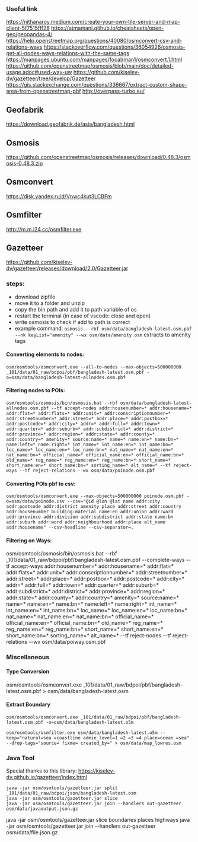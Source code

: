 ### Useful link
https://nithanaroy.medium.com/create-your-own-tile-server-and-map-client-5f7515fff28
https://atmamani.github.io/cheatsheets/open-geo/geopandas-4/
https://help.openstreetmap.org/questions/40080/osmconvert-csv-and-relations-ways
https://stackoverflow.com/questions/36054926/osmosis-get-all-nodes-ways-relations-with-the-same-tags
https://manpages.ubuntu.com/manpages/focal/man1/osmconvert.1.html
https://github.com/openstreetmap/osmosis/blob/main/doc/detailed-usage.adoc#used-way-uw
https://github.com/kiselev-dv/gazetteer/tree/develop/Gazetteer
https://gis.stackexchange.com/questions/336667/extract-custom-shape-area-from-openstreetmap-pbf
http://overpass-turbo.eu/
## Geofabrik
https://download.geofabrik.de/asia/bangladesh.html

## Osmosis
https://github.com/openstreetmap/osmosis/releases/download/0.48.3/osmosis-0.48.3.zip
## Osmconvert
https://disk.yandex.ru/d/Vnwc4kut3LCBFm
## Osmfilter
http://m.m.i24.cc/osmfilter.exe
## Gazetteer
https://github.com/kiselev-dv/gazetteer/releases/download/2.0/Gazetteer.jar

### steps:
- download zipfile
- move it to a folder and unzip
- copy the bin path and add it to path variable of os
- restart the terminal (in case of vscode: close and open)
- write osmosis to check if add to path is correct
- example command: `osmosis --rbf osm/data/bangladesh-latest.osm.pbf --nk keyList="amenity" --wx osm/data/amenity.osm` extracts to amenity tags

#### Converting elements to nodes:
```
osm/osmtools/osmconvert.exe --all-to-nodes --max-objects=500000000 _101/data/01_raw/bdpoi/pbf/bangladesh-latest.osm.pbf -o=osm/data/bangladesh-latest-allnodes.osm.pbf
```
#### Filtering nodes to POIs:
```
osm/osmtools/osmosis/bin/osmosis.bat --rbf osm/data/bangladesh-latest-allnodes.osm.pbf --tf accept-nodes addr:housenumber=* addr:housename=* addr:flat=* addr:flats=* addr:unit=* addr:conscriptionnumber=* addr:streetnumber=* addr:street=* addr:place=* addr:postbox=* addr:postcode=* addr:city=* addr=* addr:full=* addr:town=* addr:quarter=* addr:suburb=* addr:subdistrict=* addr:district=* addr:province=* addr:region=* addr:state=* addr:county=* addr:country=* amenity=* source:name=* name=* name:en=* name:bn=* name:left=* name:right=* int_name=* int_name:en=* int_name:bn=* loc_name=* loc_name:en=* loc_name:bn=* nat_name=* nat_name:en=* nat_name:bn=* official_name=* official_name:en=* official_name:bn=* old_name=* reg_name=* reg_name:en=* reg_name:bn=* short_name=* short_name:en=* short_name:bn=* sorting_name=* alt_name=* --tf reject-ways --tf reject-relations --wx osm/data/poinode.osm.pbf
```
#### Converting POIs pbf to csv:
```
osm/osmtools/osmconvert.exe --max-objects=500000000 poinode.osm.pbf -o=osm/data/poinode.csv --csv="@id @lon @lat name addr:city addr:postcode addr:district amenity place addr:street addr:country addr:housenumber building:material name:en addr:union addr:ward addr:province addr:division addr:subdistrict addr:state name:bn addr:suburb addr:word addr:neighbourhood addr:place alt_name addr:housename" --csv-headline --csv-separator=,
```
#### Filtering on Ways:
osm/osmtools/osmosis/bin/osmosis.bat --rbf _101/data/01_raw/bdpoi/pbf/bangladesh-latest.osm.pbf --complete-ways --tf accept-ways addr:housenumber=* addr:housename=* addr:flat=* addr:flats=* addr:unit=* addr:conscriptionnumber=* addr:streetnumber=* addr:street=* addr:place=* addr:postbox=* addr:postcode=* addr:city=* addr=* addr:full=* addr:town=* addr:quarter=* addr:suburb=* addr:subdistrict=* addr:district=* addr:province=* addr:region=* addr:state=* addr:county=* addr:country=* amenity=* source:name=* name=* name:en=* name:bn=* name:left=* name:right=* int_name=* int_name:en=* int_name:bn=* loc_name=* loc_name:en=* loc_name:bn=* nat_name=* nat_name:en=* nat_name:bn=* official_name=* official_name:en=* official_name:bn=* old_name=* reg_name=* reg_name:en=* reg_name:bn=* short_name=* short_name:en=* short_name:bn=* sorting_name=* alt_name=* --tf reject-nodes --tf reject-relations --wx osm/data/poiway.osm.pbf
### Miscellaneous
#### Type Conversion
osm/osmtools/osmconvert.exe _101/data/01_raw/bdpoi/pbf/bangladesh-latest.osm.pbf > osm/data/bangladesh-latest.osm
#### Extract Boundary
```
osm/osmtools/osmconvert.exe _101/data/01_raw/bdpoi/pbf/bangladesh-latest.osm.pbf -o=osm/data/bangladesh-latest.o5m
```
```
osm/osmtools/osmfilter.exe osm/data/bangladesh-latest.o5m --keep="natural=sea =coastline admin_level=1 =2 =3 =4 place=ocean =sea" --drop-tags="source= fixme= created_by=" > osm/data/map_lowres.osm
```

### Java Tool
Special thanks to this library: https://kiselev-dv.github.io/gazetteer/index.html
```
java -jar osm/osmtools/gazetteer.jar split _101/data/01_raw/bdpoi/json/bangladesh-latest.osm
java -jar osm/osmtools/gazetteer.jar slice
java -jar osm/osmtools/gazetteer.jar join --handlers out-gazetteer osm/data/javaoutput.json.gz
```

java -jar osm/osmtools/gazetteer.jar slice boundaries places highways
java -jar osm/osmtools/gazetteer.jar join --handlers out-gazetteer osm/data/file.json.gz